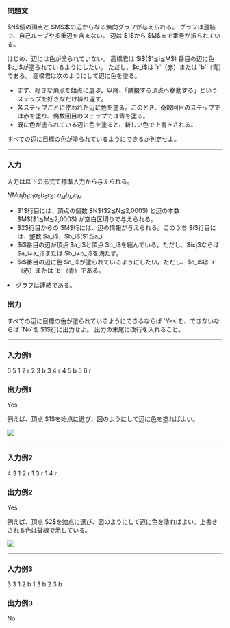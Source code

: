 
<div>

<div>

<div>

<section>

### **問題文**

<p>
$N$個の頂点と $M$本の辺からなる無向グラフが与えられる。
グラフは連結で、自己ループや多重辺を含まない。
辺は $1$から $M$まで番号が振られている。
</p>

<p>
はじめ、辺には色が塗られていない。
高橋君は $i$($1≦i≦M$) 番目の辺に色 $c_i$が塗られているようにしたい。
ただし、$c_i$は `r`（赤）または `b`（青）である。
高橋君は次のようにして辺に色を塗る。
</p>

<ul>

<li>
まず、好きな頂点を始点に選ぶ。以降、「隣接する頂点へ移動する」というステップを好きなだけ繰り返す。
</li>

<li>
各ステップごとに使われた辺に色を塗る。このとき、奇数回目のステップでは赤を塗り、偶数回目のステップでは青を塗る。
</li>

<li>
既に色が塗られている辺に色を塗ると、新しい色で上書きされる。
</li>

</ul>

<p>
すべての辺に目標の色が塗られているようにできるか判定せよ。
</p>

</section>

</div>

---

<div>

<div>

<section>

### **入力**

<p>
入力は以下の形式で標準入力から与えられる。
</p>

<div>

$N$$M$$a_1$$b_1$$c_1$$a_2$$b_2$$c_2$:
$a_M$$b_M$$c_M$
</div>

<ul>

<li>
$1$行目には、頂点の個数 $N$($2≦N≦2,000$) と辺の本数 $M$($1≦M≦2,000$) が空白区切りで与えられる。
</li>

<li>
$2$行目からの $M$行には、辺の情報が与えられる。このうち $i$行目には、整数 $a_i$，$b_i$($1≦a_i<b_i≦N$) と色 $c_i$が空白区切りで与えられる。これは次のことを表す。
		
<ul>

<li>
$i$番目の辺が頂点 $a_i$と頂点 $b_i$を結んでいる。ただし、$i≠j$ならば $a_i≠a_j$または $b_i≠b_j$を満たす。
</li>

<li>
$i$番目の辺に色 $c_i$が塗られているようにしたい。ただし、$c_i$は `r`（赤）または `b`（青）である。
</li>

</ul>

</li>

<li>
グラフは連結である。
</li>

</ul>

</section>

</div>

<div>

<section>

### **出力**

<p>
すべての辺に目標の色が塗られているようにできるならば `Yes`を、できないならば `No`を $1$行に出力せよ。
出力の末尾に改行を入れること。
</p>

</section>

</div>

</div>

---

<div>

<section>

### **入力例1**

<div>

6 5
1 2 r
2 3 b
3 4 r
4 5 b
5 6 r

</div>

</section>

</div>

<div>

<section>

### **出力例1**

<div>

Yes

</div>

<p>
例えば、頂点 $1$を始点に選び、図のようにして辺に色を塗ればよい。
</p>

<img src="https://arc041.contest.atcoder.jp/img/arc/041/qawsedrftgyhujikolp/graph_1.png">

</img>

</section>

</div>

---

<div>

<section>

### **入力例2**

<div>

4 3
1 2 r
1 3 r
1 4 r

</div>

</section>

</div>

<div>

<section>

### **出力例2**

<div>

Yes

</div>

<p>
例えば、頂点 $2$を始点に選び、図のようにして辺に色を塗ればよい。上書きされる色は破線で示している。
</p>

<img src="https://arc041.contest.atcoder.jp/img/arc/041/qawsedrftgyhujikolp/graph_2.png">

</img>

</section>

</div>

---

<div>

<section>

### **入力例3**

<div>

3 3
1 2 b
1 3 b
2 3 b

</div>

</section>

</div>

<div>

<section>

### **出力例3**

<div>

No

</div>

</section>

</div>

</div>

</div>
